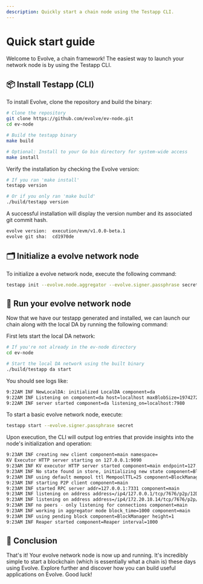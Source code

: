 ```yaml
---
description: Quickly start a chain node using the Testapp CLI.
---
```


<script setup>
import constants from '../.vitepress/constants/constants.js'
</script>

# Quick start guide

Welcome to Evolve, a chain framework! The easiest way to launch your network node is by using the Testapp CLI.

## 📦 Install Testapp (CLI)

To install Evolve, clone the repository and build the binary:

```bash
# Clone the repository
git clone https://github.com/evolve/ev-node.git
cd ev-node

# Build the testapp binary
make build

# Optional: Install to your Go bin directory for system-wide access
make install
```

Verify the installation by checking the Evolve version:

```bash
# If you ran 'make install'
testapp version

# Or if you only ran 'make build'
./build/testapp version
```

A successful installation will display the version number and its associated git commit hash.

```bash
evolve version:  execution/evm/v1.0.0-beta.1
evolve git sha:  cd1970de
```

## 🗂️ Initialize a evolve network node

To initialize a evolve network node, execute the following command:

```bash
testapp init --evolve.node.aggregator --evolve.signer.passphrase secret
```

## 🚀 Run your evolve network node

Now that we have our testapp generated and installed, we can launch our chain along with the local DA by running the following command:

First lets start the local DA network:

```bash
# If you're not already in the ev-node directory
cd ev-node

# Start the local DA network using the built binary
./build/testapp da start
```

You should see logs like:

```bash
9:22AM INF NewLocalDA: initialized LocalDA component=da
9:22AM INF Listening on component=da host=localhost maxBlobSize=1974272 port=7980
9:22AM INF server started component=da listening_on=localhost:7980
```

To start a basic evolve network node, execute:

```bash
testapp start --evolve.signer.passphrase secret
```

Upon execution, the CLI will output log entries that provide insights into the node's initialization and operation:

```bash
9:23AM INF creating new client component=main namespace=
KV Executor HTTP server starting on 127.0.0.1:9090
9:23AM INF KV executor HTTP server started component=main endpoint=127.0.0.1:9090
9:23AM INF No state found in store, initializing new state component=BlockManager
9:23AM INF using default mempool ttl MempoolTTL=25 component=BlockManager
9:23AM INF starting P2P client component=main
9:23AM INF started RPC server addr=127.0.0.1:7331 component=main
9:23AM INF listening on address address=/ip4/127.0.0.1/tcp/7676/p2p/12D3KooWRzvJuFoQKhQNfaCZWvJFDY4vrCTocdL6H1GCMzywugnV component=main
9:23AM INF listening on address address=/ip4/172.20.10.14/tcp/7676/p2p/12D3KooWRzvJuFoQKhQNfaCZWvJFDY4vrCTocdL6H1GCMzywugnV component=main
9:23AM INF no peers - only listening for connections component=main
9:23AM INF working in aggregator mode block_time=1000 component=main
9:23AM INF using pending block component=BlockManager height=1
9:23AM INF Reaper started component=Reaper interval=1000
```

## 🎉 Conclusion

That's it! Your evolve network node is now up and running. It's incredibly simple to start a blockchain (which is essentially what a chain is) these days using Evolve. Explore further and discover how you can build useful applications on Evolve. Good luck!

